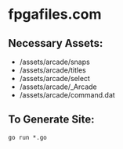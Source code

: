 # fpgafiles.com

## Necessary Assets:
* /assets/arcade/snaps
* /assets/arcade/titles
* /assets/arcade/select
* /assets/arcade/_Arcade
* /assets/arcade/command.dat

## To Generate Site: 
```shell
go run *.go
```
